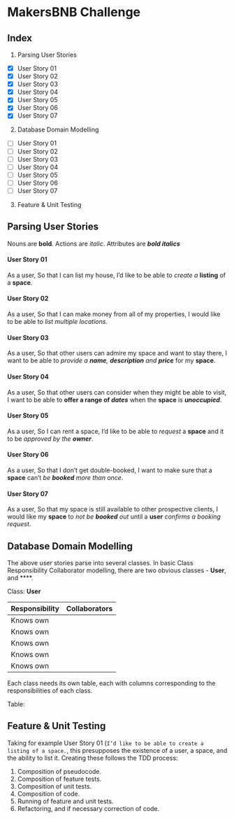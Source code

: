 # MakersBNB Challenge

## Index

1. Parsing User Stories
- [x] User Story 01
- [x] User Story 02
- [x] User Story 03
- [x] User Story 04
- [x] User Story 05
- [x] User Story 06
- [x] User Story 07

2. Database Domain Modelling
- [ ] User Story 01
- [ ] User Story 02
- [ ] User Story 03
- [ ] User Story 04
- [ ] User Story 05
- [ ] User Story 06
- [ ] User Story 07

3. Feature & Unit Testing

## Parsing User Stories

Nouns are **bold**. Actions are *italic*. Attributes are **_bold italics_**

#### User Story 01

  As a user,
  So that I can list my house,
  I’d like to be able to *create a* **listing** of a **space**.

#### User Story 02

  As a user,
  So that I can make money from all of my properties,
  I would like to be able to *list multiple locations*.

#### User Story 03

  As a user,
  So that other users can admire my space and want to stay there,
  I want to be able to _provide a **name**, **description** and **price**_ for my **space**.

#### User Story 04

  As a user,
  So that other users can consider when they might be able to visit,
  I want to be able to **offer a range of _dates_** when the **space** is **_unoccupied_**.

#### User Story 05

  As a user,
  So I can rent a space,
  I’d like to be able to _request_ a **space** and it to be _approved by the **owner**_.

#### User Story 06

  As a user,
  So that I don’t get double-booked,
  I want to make sure that a **space** can’t _be **booked** more than once_.

#### User Story 07

  As a user,
  So that my space is still available to other prospective clients,
  I would like my **space** to _not be **booked** out_ until a **user** _confirms a booking request_.

## Database Domain Modelling

The above user stories parse into several classes. In basic Class Responsibility Collaborator modelling, there are two obvious classes - **User**, and ****.

Class: **User**

Responsibility | Collaborators
--- | ---
Knows own |
Knows own |
Knows own |
Knows own |
Knows own |

Each class needs its own table, each with columns corresponding to the responsibilities of each class.

Table:

## Feature & Unit Testing

Taking for example User Story 01 (``I’d like to be able to create a listing of a space.``, this presupposes the existence of a user, a space, and the ability to list it. Creating these follows the TDD process:
1. Composition of pseudocode.
2. Composition of feature tests.
3. Composition of unit tests.
4. Composition of code.
5. Running of feature and unit tests.
6. Refactoring, and if necessary correction of code.
